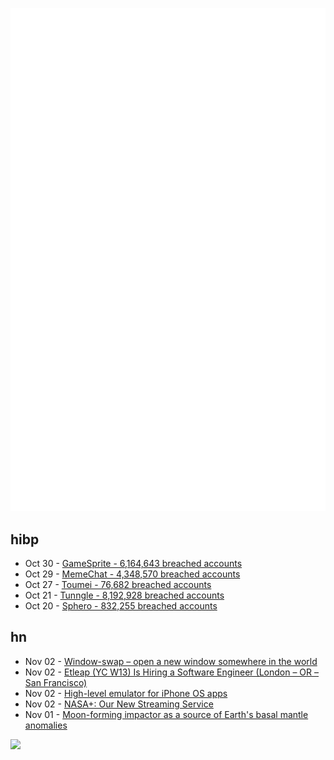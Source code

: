 ![Metrics](https://raw.githubusercontent.com/phixion/phixion/master/metrics.svg)

## hibp

<!--
for https://github.com/phixion/phixion/blob/main/.github/workflows/feeds.yml
-->
<!--START_SECTION:haveibeenpwnd-->
- Oct 30 - [GameSprite - 6,164,643 breached accounts](https://haveibeenpwned.com/PwnedWebsites#GameSprite)
- Oct 29 - [MemeChat - 4,348,570 breached accounts](https://haveibeenpwned.com/PwnedWebsites#MemeChat)
- Oct 27 - [Toumei - 76,682 breached accounts](https://haveibeenpwned.com/PwnedWebsites#Toumei)
- Oct 21 - [Tunngle - 8,192,928 breached accounts](https://haveibeenpwned.com/PwnedWebsites#Tunngle)
- Oct 20 - [Sphero - 832,255 breached accounts](https://haveibeenpwned.com/PwnedWebsites#Sphero)
<!--END_SECTION:haveibeenpwnd-->

## hn

<!--
for https://github.com/phixion/phixion/blob/main/.github/workflows/feeds.yml
-->
<!--START_SECTION:hn-->
- Nov 02 - [Window-swap – open a new window somewhere in the world](https://www.window-swap.com/)
- Nov 02 - [Etleap (YC W13) Is Hiring a Software Engineer (London – OR – San Francisco)](https://etleap.com/careers/software-engineer/)
- Nov 02 - [High-level emulator for iPhone OS apps](https://github.com/hikari-no-yume/touchHLE)
- Nov 02 - [NASA+: Our New Streaming Service](https://www.nasa.gov/plus/)
- Nov 01 - [Moon-forming impactor as a source of Earth's basal mantle anomalies](https://www.nature.com/articles/s41586-023-06589-1)
<!--END_SECTION:hn-->

<!--
for https://yhype.me
-->
![](https://hit.yhype.me/github/profile?user_id=13013670)
